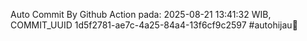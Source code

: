 Auto Commit By Github Action pada: 2025-08-21 13:41:32 WIB, COMMIT_UUID 1d5f2781-ae7c-4a25-84a4-13f6cf9c2597 #autohijau🗿
